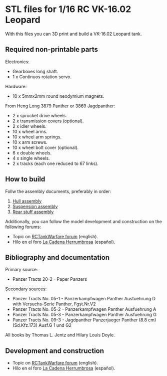 # STL files for 1/16 RC VK-16.02 Leopard

With this files you can 3D print and build a VK-16.02 Leopard tank.

## Required non-printable parts

Electronics:

* Gearboxes long shaft.
* 1 x Continuos rotation servo.

Hardware:

* 10 x 5mmx2mm round neodymium magnets.

From Heng Long 3879 Panther or 3869 Jagdpanther:

* 2  x sprocket drive wheels.
* 2  x transmission covers (optional).
* 2  x idler wheels.
* 10 x wheel arms.
* 10 x wheel arm springs.
* 10 x arm screws.
* 10 x wheel bolt cover (optional).
* 6  x double wheels.
* 4  x single wheels.
* 2  x tracks (each one reduced to 67 links).

## How to build

Follw the assembly documents, preferably in order:

1. [Hull assembly](hull/hull%20assembly.pdf)
2. [Suspension assembly](suspension/suspension%20assembly.pdf)
3. [Rear stuff assembly](rear%20stuff/rear%20stuff%20assembly.pdf)

Additionally, you can follow the model development and construction on the following forums:

* Topic on [RCTankWarfare forum](https://www.rctankwarfare.co.uk/forums/viewtopic.php?f=23&t=32358) (english).
* Hilo en el foro [La Cadena Herrumbrosa](https://lacadenaherrumbrosa.foroactivo.com/t251-vk-16-02-leopard) (español).

## Bibliography and documentation

Primary source:

* Panzer Tracts 20-2 - Paper Panzers

Secondary sources:

* Panzer Tracts No. 05-1 - Panzerkampfwagen Panther Ausfuehrung D with Versuchs-Serie Panther, Fgst.Nr.V2
* Panzer Tracts No. 05-2 - Panzerkampfwagen Panther Ausfuehrung A
* Panzer Tracts No. 05-3 - Panzerkampfwagen Panther Ausfuehrung G
* Panzer Tracts No. 09-3 - Jagdpanther Panzerjaeger Panther (8.8 cm) (Sd.Kfz.173) Ausf.G 1 und G2

All books by Thomas L. Jentz and Hilary Louis Doyle.

## Development and construction

* Topic on [RCTankWarfare forum](https://www.rctankwarfare.co.uk/forums/viewtopic.php?f=23&t=32358) (english).
* Hilo en el foro [La Cadena Herrumbrosa](https://lacadenaherrumbrosa.foroactivo.com/t251-vk-16-02-leopard) (español).